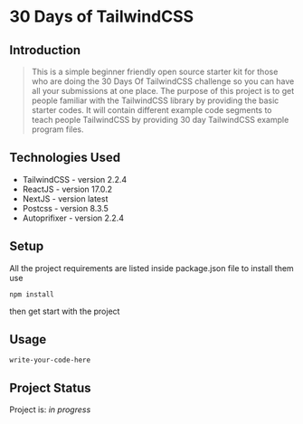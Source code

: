 # 30 Days of TailwindCSS

## Introduction
> This is a simple beginner friendly open source starter kit for those who are doing the 30 Days Of TailwindCSS challenge so you can have all your submissions at one place.
> The purpose of this project is to get people familiar with the TailwindCSS library by providing the basic starter codes. It will contain different example code segments to teach people TailwindCSS by providing 30 day TailwindCSS example program files.


## Technologies Used
- TailwindCSS - version 2.2.4
- ReactJS - version 17.0.2
- NextJS - version latest
- Postcss - version 8.3.5
- Autoprifixer - version 2.2.4


## Setup
All the project requirements are listed inside package.json file to install them use
```
npm install
```
then get start with the project


## Usage

`write-your-code-here`


## Project Status
Project is: _in progress_
